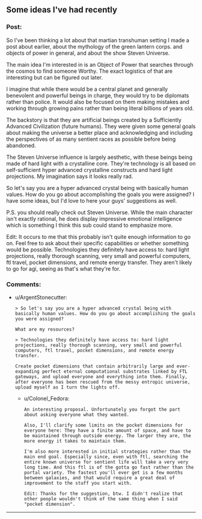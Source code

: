 ## Some ideas I've had recently

### Post:

So I've been thinking a lot about that martian transhuman setting I made a post about earlier, about the mythology of the green lantern corps. and objects of power in general, and about the show Steven Universe.

The main idea I'm interested in is an Object of Power that searches through the cosmos to find someone Worthy. The exact logistics of that are interesting but can be figured out later.

I imagine that while there would be a central planet and generally benevolent and powerful beings in charge, they would try to be diplomats rather than police. It would also be focused on them making mistakes and working through growing pains rather than being literal billions of years old.

The backstory is that they are artificial beings created by a Sufficiently Advanced Civilization (future humans). They were given some general goals about making the universe a better place and acknowledging and including the perspectives of as many sentient races as possible before being abandoned.

The Steven Universe influence is largely aesthetic, with these beings being made of hard light with a crystalline core. They're technology is all based on self-sufficient hyper advanced crystalline constructs and hard light projections. My imagination says it looks really rad.

So let's say you are a hyper advanced crystal being with basically human values. How do you go about accomplishing the goals you were assigned? I have some ideas, but I'd love to here your guys' suggestions as well.

P.S. you should really check out Steven Universe. While the main character isn't exactly rational, he does display impressive emotional intelligence which is something I think this sub could stand to emphasize more.

Edit: It occurs to me that this probably isn't quite enough information to go on. Feel free to ask about their specific capabilities or whether something would be possible. Technologies they definitely have access to: hard light projections, really thorough scanning, very small and powerful computers, ftl travel, pocket dimensions, and remote energy transfer. They aren't likely to go for agi, seeing as that's what they're for.

### Comments:

- u/ArgentStonecutter:
  ```
  > So let's say you are a hyper advanced crystal being with basically human values. How do you go about accomplishing the goals you were assigned?

  What are my resources?

  > Technologies they definitely have access to: hard light projections, really thorough scanning, very small and powerful computers, ftl travel, pocket dimensions, and remote energy transfer.

  Create pocket dimensions that contain arbitrarily large and ever-expanding perfect eternal computational substrates linked by FTL gateways, and upload everyone and everything into them. Finally, after everyone has been rescued from the messy entropic universe, upload myself as I turn the lights off.
  ```

  - u/Colonel_Fedora:
    ```
    An interesting proposal. Unfortunately you forgot the part about asking everyone what they wanted. 

    Also, I'll clarify some limits on the pocket dimensions for everyone here: They have a finite amount of space, and have to be maintained through outside energy. The larger they are, the more energy it takes to maintain them.

    I'm also more interested in initial strategies rather than the main end goal. Especially since, even with ftl, searching the entire known universe for sentient life will take a very very long time. And this ftl is of the gotta go fast rather than the portal variety. The fastest you'll ever get is a few months between galaxies, and that would require a great deal of improvement to the stuff you start with.

    Edit: Thanks for the suggestion, btw. I didn't realize that other people wouldn't think of the same thing when I said "pocket dimension".
    ```

---

